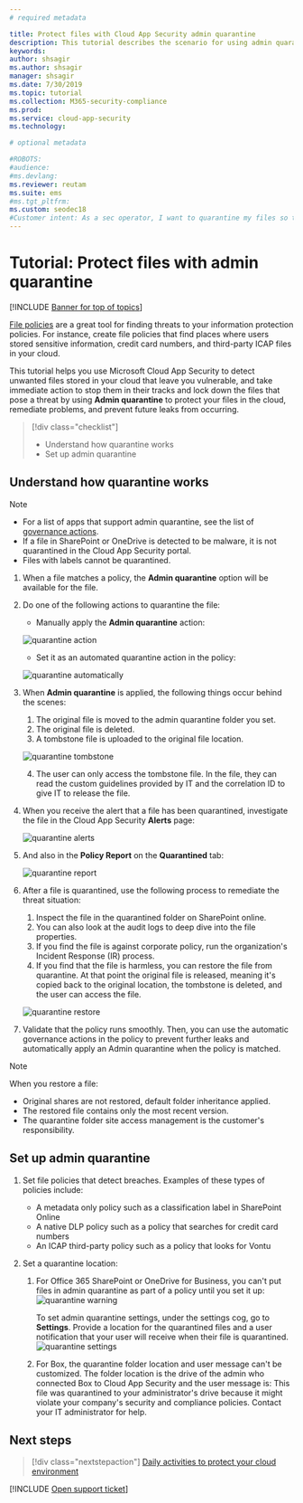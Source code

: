 ```yaml
---
# required metadata

title: Protect files with Cloud App Security admin quarantine
description: This tutorial describes the scenario for using admin quarantine to control data breaches.
keywords:
author: shsagir
ms.author: shsagir
manager: shsagir
ms.date: 7/30/2019
ms.topic: tutorial
ms.collection: M365-security-compliance
ms.prod:
ms.service: cloud-app-security
ms.technology:

# optional metadata

#ROBOTS:
#audience:
#ms.devlang:
ms.reviewer: reutam
ms.suite: ems
#ms.tgt_pltfrm:
ms.custom: seodec18
#Customer intent: As a sec operator, I want to quarantine my files so that I don't have information leaks.
---
```

# Tutorial: Protect files with admin quarantine

[!INCLUDE [Banner for top of topics](includes/banner.md)]

[File policies](data-protection-policies.md) are a great tool for finding threats to your information protection policies. For instance, create file policies that find places where users stored sensitive information, credit card numbers, and third-party ICAP files in your cloud.

This tutorial helps you use Microsoft Cloud App Security to detect unwanted files stored in your cloud that leave you vulnerable, and take immediate action to stop them in their tracks and lock down the files that pose a threat by using **Admin quarantine** to protect your files in the cloud, remediate problems, and prevent future leaks from occurring.

> [!div class="checklist"]
>
> * Understand how quarantine works
> * Set up admin quarantine

## Understand how quarantine works

>[!NOTE]
>
> * For a list of apps that support admin quarantine, see the list of [governance actions](governance-actions.md).
> * If a file in SharePoint or OneDrive is detected to be malware, it is not quarantined in the Cloud App Security portal.
> * Files with labels cannot be quarantined.

1. When a file matches a policy, the **Admin quarantine** option will be available for the file.

2. Do one of the following actions to quarantine the file:

    * Manually apply the **Admin quarantine** action:

    ![quarantine action](media/quarantine-action.png)

    * Set it as an automated quarantine action in the policy:

    ![quarantine automatically](media/quarantine-automated.png)

3. When **Admin quarantine** is applied, the following things occur behind the scenes:

    1. The original file is moved to the admin quarantine folder you set.
    2. The original file is deleted.
    3. A tombstone file is uploaded to the original file location.

    ![quarantine tombstone](media/quarantine-tombstone.png)

    4. The user can only access the tombstone file. In the file, they can read the custom guidelines provided by IT and the correlation ID to give IT to release the file.

4. When you receive the alert that a file has been quarantined, investigate the file in the Cloud App Security **Alerts** page:

    ![quarantine alerts](media/quarantine-alerts.png)

5. And also in the **Policy Report** on the **Quarantined** tab:

    ![quarantine report](media/quarantine-report.png)

6. After a file is quarantined, use the following process to remediate the threat situation:

    1. Inspect the file in the quarantined folder on SharePoint online.
    2. You can also look at the audit logs to deep dive into the file properties.
    3. If you find the file is against corporate policy, run the organization's Incident Response (IR) process.
    4. If you find that the file is harmless, you can restore the file from quarantine. At that point the original file is released, meaning it's copied back to the original location, the tombstone is deleted, and the user can access the file.

      ![quarantine restore](media/quarantine-restore.png)

7. Validate that the policy runs smoothly. Then, you can use the automatic governance actions in the policy to prevent further leaks and automatically apply an Admin quarantine when the policy is matched.

> [!NOTE]
> When you restore a file:
>
> * Original shares are not restored, default folder inheritance applied.
> * The restored file contains only the most recent version.
> * The quarantine folder site access management is the customer's responsibility.

## Set up admin quarantine

1. Set file policies that detect breaches. Examples of these types of policies include:

    - A metadata only policy such as a classification label in SharePoint Online
    - A native DLP policy such as a policy that searches for credit card numbers
    - An ICAP third-party policy such as a policy that looks for Vontu

2. Set a quarantine location:
   1. For Office 365 SharePoint or OneDrive for Business, you can't put files in admin quarantine as part of a policy until you set it up:
      ![quarantine warning](media/quarantine-warning.png)

      To set admin quarantine settings, under the settings cog, go to **Settings**. Provide a location for the quarantined files and a user notification that your user will receive when their file is quarantined.
      ![quarantine settings](media/quarantine-settings.png)

   2. For Box, the quarantine folder location and user message can't be customized. The folder location is the drive of the admin who connected Box to Cloud App Security and the user message is: This file was quarantined to your administrator's drive because it might violate your company's security and compliance policies. Contact your IT administrator for help.

## Next steps

> [!div class="nextstepaction"]
> [Daily activities to protect your cloud environment](daily-activities-to-protect-your-cloud-environment.md)

[!INCLUDE [Open support ticket](includes/support.md)]
